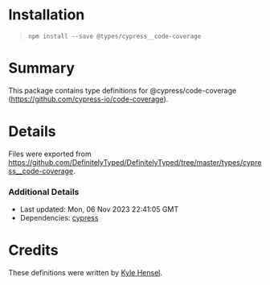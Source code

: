 # Installation
> `npm install --save @types/cypress__code-coverage`

# Summary
This package contains type definitions for @cypress/code-coverage (https://github.com/cypress-io/code-coverage).

# Details
Files were exported from https://github.com/DefinitelyTyped/DefinitelyTyped/tree/master/types/cypress__code-coverage.

### Additional Details
 * Last updated: Mon, 06 Nov 2023 22:41:05 GMT
 * Dependencies: [cypress](https://npmjs.com/package/cypress)

# Credits
These definitions were written by [Kyle Hensel](https://github.com/k-yle).

